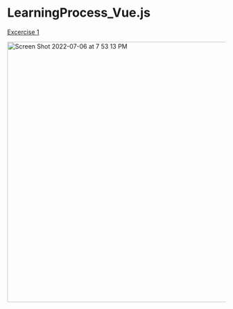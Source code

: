 # LearningProcess_Vue.js

<a href="">Excercise 1</a>

<img width="600" alt="Screen Shot 2022-07-06 at 7 53 13 PM" src="https://user-images.githubusercontent.com/78622789/177664107-95ca9531-3cb7-4dc8-b9fa-fc5b48f804d0.png">
